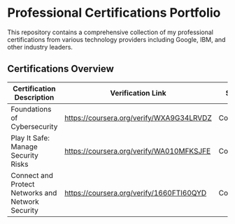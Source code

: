 # Professional Certifications Portfolio

This repository contains a comprehensive collection of my professional certifications from various technology providers including Google, IBM, and other industry leaders.

## Certifications Overview

| Certification Description | Verification Link | Status |
|---------------------------|-------------------|---------|
| Foundations of Cybersecurity | https://coursera.org/verify/WXA9G34LRVDZ | Completed |
| Play It Safe: Manage Security Risks | https://coursera.org/verify/WA010MFKSJFE | Completed |
| Connect and Protect Networks and Network Security | https://coursera.org/verify/1660FTI60QYD | Completed |

